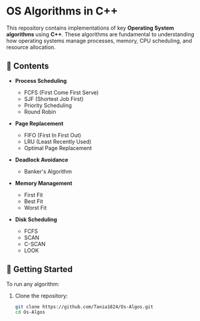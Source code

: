# OS Algorithms in C++

This repository contains implementations of key **Operating System algorithms** using **C++**. These algorithms are fundamental to understanding how operating systems manage processes, memory, CPU scheduling, and resource allocation.

## 📂 Contents

- **Process Scheduling**
  - FCFS (First Come First Serve)
  - SJF (Shortest Job First)
  - Priority Scheduling
  - Round Robin

- **Page Replacement**
  - FIFO (First In First Out)
  - LRU (Least Recently Used)
  - Optimal Page Replacement

- **Deadlock Avoidance**
  - Banker's Algorithm

- **Memory Management**
  - First Fit
  - Best Fit
  - Worst Fit

- **Disk Scheduling**
  - FCFS
  - SCAN
  - C-SCAN
  - LOOK

## 🚀 Getting Started

To run any algorithm:

1. Clone the repository:
   ```bash
   git clone https://github.com/Tania1824/Os-Algos.git
   cd Os-Algos
